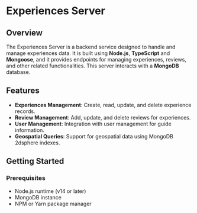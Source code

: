 # Experiences Server

## Overview

The Experiences Server is a backend service designed to handle and manage experiences data. It is built using **Node.js**, **TypeScript** and **Mongoose**, and it provides endpoints for managing experiences, reviews, and other related functionalities. This server interacts with a **MongoDB** database.

## Features

- **Experiences Management**: Create, read, update, and delete experience records.
- **Review Management**: Add, update, and delete reviews for experiences.
- **User Management**: Integration with user management for guide information.
- **Geospatial Queries**: Support for geospatial data using MongoDB 2dsphere indexes.

## Getting Started

### Prerequisites

- Node.js runtime (v14 or later)
- MongoDB instance
- NPM or Yarn package manager
